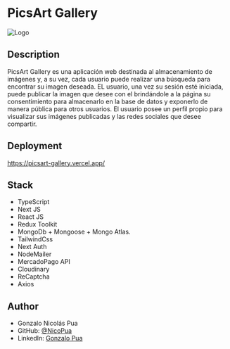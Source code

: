 # PicsArt Gallery
![Logo](https://res.cloudinary.com/djngnnxvp/image/upload/v1693859359/picsart_gallery/hsoh0smdihs5uiliisad.png)

## Description
PicsArt Gallery es una aplicación web destinada al almacenamiento de imágenes y, a su vez, cada usuario puede realizar una búsqueda para encontrar su imagen deseada. EL usuario, una vez su sesión esté iniciada, puede publicar la imagen que desee con el brindándole a la página su consentimiento para almacenarlo en la base de datos y exponerlo de manera pública para otros usuarios. El usuario posee un perfil propio para visualizar sus imágenes publicadas y las redes sociales que desee compartir.
## Deployment
https://picsart-gallery.vercel.app/

## Stack 
- TypeScript
- Next JS
- React JS
- Redux Toolkit
- MongoDb + Mongoose + Mongo Atlas.
- TailwindCss
- Next Auth
- NodeMailer
- MercadoPago API
- Cloudinary
- ReCaptcha
- Axios

## Author
- Gonzalo Nicolás Pua
- GitHub: [@NicoPua](https://github.com/NicoPua)
- LinkedIn: [Gonzalo Pua](https://www.linkedin.com/in/gonzalo-pua/)
